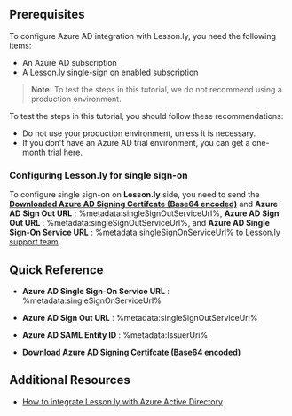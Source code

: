 ## Prerequisites

To configure Azure AD integration with Lesson.ly, you need the following items:

- An Azure AD subscription
- A Lesson.ly single-sign on enabled subscription

> **Note:**
> To test the steps in this tutorial, we do not recommend using a production environment.

To test the steps in this tutorial, you should follow these recommendations:

- Do not use your production environment, unless it is necessary.
- If you don't have an Azure AD trial environment, you can get a one-month trial [here](https://azure.microsoft.com/pricing/free-trial/).

### Configuring Lesson.ly for single sign-on

To configure single sign-on on **Lesson.ly** side, you need to send the **[Downloaded Azure AD Signing Certifcate (Base64 encoded)](%metadata:certificateDownloadBase64Url%)** and **Azure AD Sign Out URL** : %metadata:singleSignOutServiceUrl%, **Azure AD Sign Out URL** : %metadata:singleSignOutServiceUrl%, and **Azure AD Single Sign-On Service URL** : %metadata:singleSignOnServiceUrl% to [Lesson.ly support team](mailto:hello@lessonly.com).

## Quick Reference

* **Azure AD Single Sign-On Service URL** : %metadata:singleSignOnServiceUrl%

* **Azure AD Sign Out URL** : %metadata:singleSignOutServiceUrl%

* **Azure AD SAML Entity ID** : %metadata:IssuerUri%

* **[Download Azure AD Signing Certifcate (Base64 encoded)](%metadata:certificateDownloadBase64Url%)**

## Additional Resources

* [How to integrate Lesson.ly with Azure Active Directory](active-directory-saas-lesson.ly-tutorial.md)
